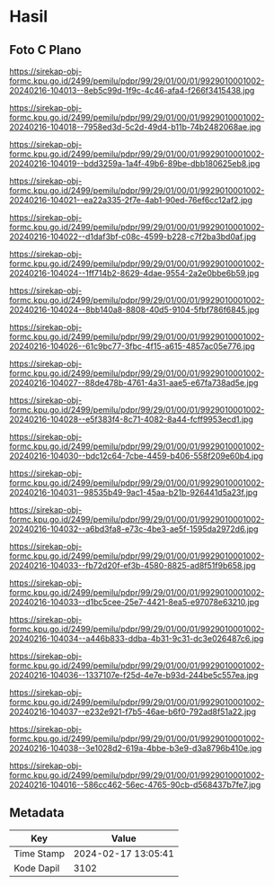 # Hasil

## Foto C Plano

https://sirekap-obj-formc.kpu.go.id/2499/pemilu/pdpr/99/29/01/00/01/9929010001002-20240216-104013--8eb5c99d-1f9c-4c46-afa4-f266f3415438.jpg

https://sirekap-obj-formc.kpu.go.id/2499/pemilu/pdpr/99/29/01/00/01/9929010001002-20240216-104018--7958ed3d-5c2d-49d4-b11b-74b2482068ae.jpg

https://sirekap-obj-formc.kpu.go.id/2499/pemilu/pdpr/99/29/01/00/01/9929010001002-20240216-104019--bdd3259a-1a4f-49b6-89be-dbb180625eb8.jpg

https://sirekap-obj-formc.kpu.go.id/2499/pemilu/pdpr/99/29/01/00/01/9929010001002-20240216-104021--ea22a335-2f7e-4ab1-90ed-76ef6cc12af2.jpg

https://sirekap-obj-formc.kpu.go.id/2499/pemilu/pdpr/99/29/01/00/01/9929010001002-20240216-104022--d1daf3bf-c08c-4599-b228-c7f2ba3bd0af.jpg

https://sirekap-obj-formc.kpu.go.id/2499/pemilu/pdpr/99/29/01/00/01/9929010001002-20240216-104024--1ff714b2-8629-4dae-9554-2a2e0bbe6b59.jpg

https://sirekap-obj-formc.kpu.go.id/2499/pemilu/pdpr/99/29/01/00/01/9929010001002-20240216-104024--8bb140a8-8808-40d5-9104-5fbf786f6845.jpg

https://sirekap-obj-formc.kpu.go.id/2499/pemilu/pdpr/99/29/01/00/01/9929010001002-20240216-104026--61c9bc77-3fbc-4f15-a615-4857ac05e776.jpg

https://sirekap-obj-formc.kpu.go.id/2499/pemilu/pdpr/99/29/01/00/01/9929010001002-20240216-104027--88de478b-4761-4a31-aae5-e67fa738ad5e.jpg

https://sirekap-obj-formc.kpu.go.id/2499/pemilu/pdpr/99/29/01/00/01/9929010001002-20240216-104028--e5f383f4-8c71-4082-8a44-fcff9953ecd1.jpg

https://sirekap-obj-formc.kpu.go.id/2499/pemilu/pdpr/99/29/01/00/01/9929010001002-20240216-104030--bdc12c64-7cbe-4459-b406-558f209e60b4.jpg

https://sirekap-obj-formc.kpu.go.id/2499/pemilu/pdpr/99/29/01/00/01/9929010001002-20240216-104031--98535b49-9ac1-45aa-b21b-926441d5a23f.jpg

https://sirekap-obj-formc.kpu.go.id/2499/pemilu/pdpr/99/29/01/00/01/9929010001002-20240216-104032--a6bd3fa8-e73c-4be3-ae5f-1595da2972d6.jpg

https://sirekap-obj-formc.kpu.go.id/2499/pemilu/pdpr/99/29/01/00/01/9929010001002-20240216-104033--fb72d20f-ef3b-4580-8825-ad8f51f9b658.jpg

https://sirekap-obj-formc.kpu.go.id/2499/pemilu/pdpr/99/29/01/00/01/9929010001002-20240216-104033--d1bc5cee-25e7-4421-8ea5-e97078e63210.jpg

https://sirekap-obj-formc.kpu.go.id/2499/pemilu/pdpr/99/29/01/00/01/9929010001002-20240216-104034--a446b833-ddba-4b31-9c31-dc3e026487c6.jpg

https://sirekap-obj-formc.kpu.go.id/2499/pemilu/pdpr/99/29/01/00/01/9929010001002-20240216-104036--1337107e-f25d-4e7e-b93d-244be5c557ea.jpg

https://sirekap-obj-formc.kpu.go.id/2499/pemilu/pdpr/99/29/01/00/01/9929010001002-20240216-104037--e232e921-f7b5-46ae-b6f0-792ad8f51a22.jpg

https://sirekap-obj-formc.kpu.go.id/2499/pemilu/pdpr/99/29/01/00/01/9929010001002-20240216-104038--3e1028d2-619a-4bbe-b3e9-d3a8796b410e.jpg

https://sirekap-obj-formc.kpu.go.id/2499/pemilu/pdpr/99/29/01/00/01/9929010001002-20240216-104016--586cc462-56ec-4765-90cb-d568437b7fe7.jpg


## Metadata

| Key        | Value               |
| ---------- | ------------------- |
| Time Stamp | 2024-02-17 13:05:41 |
| Kode Dapil | 3102                |



